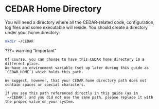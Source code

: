 # CEDAR Home Directory

You will need a directory where all the CEDAR-related code, configuration, log files and some executable will reside.
You should create a directory under your home directory:

```sh
mkdir ~/CEDAR 
```

???+ warning "Important"

    Of course, you can choose to have this CEDAR home directory in a different place.
    We have an environment variable (set up later during this guide as `CEDAR_HOME`) which holds this path.
    
    We suggest, however, that your CEDAR home directory path does not contain spaces or special characters.

    If you see this path referenced directly in this guide (as in `~/CEDAR`) and you did not use the same path, please replace it with the proper value on your system.  
